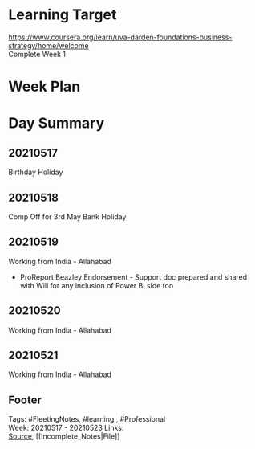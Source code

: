 # Learning Target  

https://www.coursera.org/learn/uva-darden-foundations-business-strategy/home/welcome  
Complete Week 1   
    

# Week Plan  

  

# Day Summary  

## 20210517
Birthday Holiday

## 20210518
Comp Off for 3rd May Bank Holiday

## 20210519
Working from India - Allahabad
- ProReport Beazley Endorsement - Support doc prepared and shared with Will for any inclusion of Power BI side too

## 20210520
Working from India - Allahabad


## 20210521
Working from India - Allahabad


## Footer  
  

Tags: #FleetingNotes, #learning , #Professional  
Week: 20210517 - 20210523
Links:   
[Source](template.md), [[Incomplete_Notes|File]]  
  

<!--  
Comment -     
-->  
<!--stackedit_data:
eyJoaXN0b3J5IjpbNTU3NDI4NTg0LDgzNzMwMDIzNF19
-->